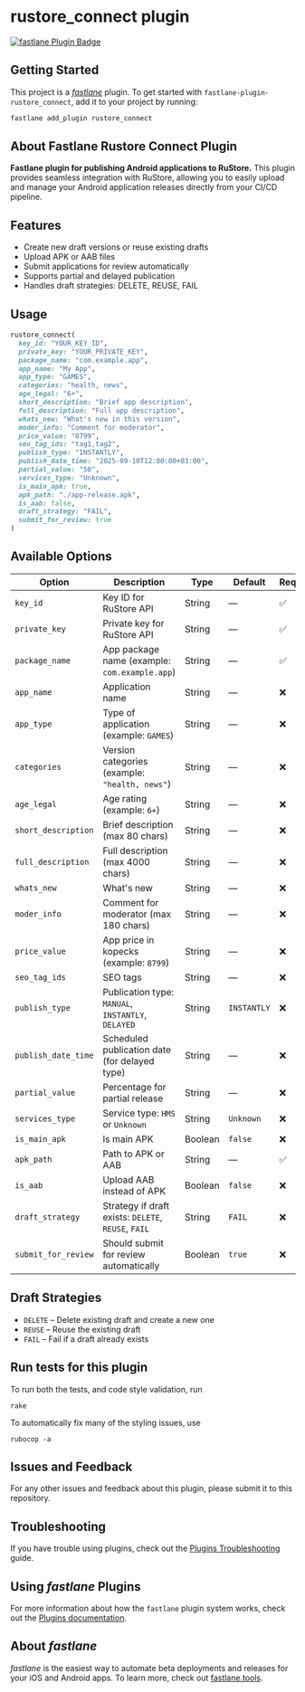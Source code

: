 # rustore_connect plugin

[![fastlane Plugin Badge](https://rawcdn.githack.com/fastlane/fastlane/master/fastlane/assets/plugin-badge.svg)](https://rubygems.org/gems/fastlane-plugin-rustore_connect)

## Getting Started
This project is a [_fastlane_](https://github.com/fastlane/fastlane) plugin. To get started with `fastlane-plugin-rustore_connect`, add it to your project by running:
```bash
fastlane add_plugin rustore_connect
```

## About Fastlane Rustore Connect Plugin
**Fastlane plugin for publishing Android applications to RuStore.**
This plugin provides seamless integration with RuStore, allowing you to easily upload and manage your Android application releases directly from your CI/CD pipeline.

## Features

* Create new draft versions or reuse existing drafts
* Upload APK or AAB files
* Submit applications for review automatically
* Supports partial and delayed publication
* Handles draft strategies: DELETE, REUSE, FAIL

## Usage

```ruby
rustore_connect(
  key_id: "YOUR_KEY_ID",
  private_key: "YOUR_PRIVATE_KEY",
  package_name: "com.example.app",
  app_name: "My App",
  app_type: "GAMES",
  categories: "health, news",
  age_legal: "6+",
  short_description: "Brief app description",
  full_description: "Full app description",
  whats_new: "What's new in this version",
  moder_info: "Comment for moderator",
  price_value: "8799",
  seo_tag_ids: "tag1,tag2",
  publish_type: "INSTANTLY",
  publish_date_time: "2025-09-10T12:00:00+03:00",
  partial_value: "50",
  services_type: "Unknown",
  is_main_apk: true,
  apk_path: "./app-release.apk",
  is_aab: false,
  draft_strategy: "FAIL",
  submit_for_review: true
)
```

## Available Options

| Option              | Description                                         | Type    | Default     | Required |
| ------------------- | --------------------------------------------------- | ------- | ----------- | -------- |
| `key_id`            | Key ID for RuStore API                              | String  | —           | ✅        |
| `private_key`       | Private key for RuStore API                         | String  | —           | ✅        |
| `package_name`      | App package name (example: `com.example.app`)       | String  | —           | ✅        |
| `app_name`          | Application name                                    | String  | —           | ❌        |
| `app_type`          | Type of application (example: `GAMES`)              | String  | —           | ❌        |
| `categories`        | Version categories (example: `"health, news"`)      | String  | —           | ❌        |
| `age_legal`         | Age rating (example: `6+`)                          | String  | —           | ❌        |
| `short_description` | Brief description (max 80 chars)                    | String  | —           | ❌        |
| `full_description`  | Full description (max 4000 chars)                   | String  | —           | ❌        |
| `whats_new`         | What's new                                          | String  | —           | ❌        |
| `moder_info`        | Comment for moderator (max 180 chars)               | String  | —           | ❌        |
| `price_value`       | App price in kopecks (example: `8799`)              | String  | —           | ❌        |
| `seo_tag_ids`       | SEO tags                                            | String  | —           | ❌        |
| `publish_type`      | Publication type: `MANUAL`, `INSTANTLY`, `DELAYED`  | String  | `INSTANTLY` | ❌        |
| `publish_date_time` | Scheduled publication date (for delayed type)       | String  | —           | ❌        |
| `partial_value`     | Percentage for partial release                      | String  | —           | ❌        |
| `services_type`     | Service type: `HMS` or `Unknown`                    | String  | `Unknown`   | ❌        |
| `is_main_apk`       | Is main APK                                         | Boolean | `false`     | ❌        |
| `apk_path`          | Path to APK or AAB                                  | String  | —           | ✅        |
| `is_aab`            | Upload AAB instead of APK                           | Boolean | `false`     | ❌        |
| `draft_strategy`    | Strategy if draft exists: `DELETE`, `REUSE`, `FAIL` | String  | `FAIL`      | ❌        |
| `submit_for_review` | Should submit for review automatically              | Boolean | `true`      | ❌        |

## Draft Strategies

* `DELETE` – Delete existing draft and create a new one
* `REUSE` – Reuse the existing draft
* `FAIL` – Fail if a draft already exists

## Run tests for this plugin

To run both the tests, and code style validation, run

```
rake
```

To automatically fix many of the styling issues, use
```
rubocop -a
```

## Issues and Feedback
For any other issues and feedback about this plugin, please submit it to this repository.

## Troubleshooting
If you have trouble using plugins, check out the [Plugins Troubleshooting](https://docs.fastlane.tools/plugins/plugins-troubleshooting/) guide.

## Using _fastlane_ Plugins
For more information about how the `fastlane` plugin system works, check out the [Plugins documentation](https://docs.fastlane.tools/plugins/create-plugin/).

## About _fastlane_
_fastlane_ is the easiest way to automate beta deployments and releases for your iOS and Android apps. To learn more, check out [fastlane.tools](https://fastlane.tools).
